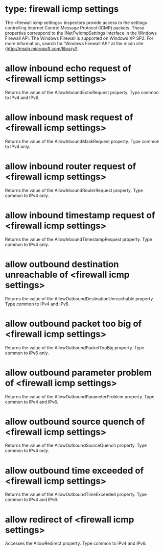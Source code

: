 # type: firewall icmp settings

The &lt;firewall icmp settings&gt; inspectors provide access to the settings controlling Internet Control Message Protocol (ICMP) packets. These properties correspond to the INetFwIcmpSettings interface in the Windows Firewall API. The Windows Firewall is supported on Windows XP SP2. For more information, search for &#39;Windows Firewall API&#39; at the msdn site (http://msdn.microsoft.com/library/).

# allow inbound echo request of &lt;firewall icmp settings&gt;

Returns the value of the AllowInboundEchoRequest property. Type common to IPv4 and IPv6.

# allow inbound mask request of &lt;firewall icmp settings&gt;

Returns the value of the AllowInboundMaskRequest property. Type common to IPv4 only.

# allow inbound router request of &lt;firewall icmp settings&gt;

Returns the value of the AllowInboundRouterRequest property. Type common to IPv4 only.

# allow inbound timestamp request of &lt;firewall icmp settings&gt;

Returns the value of the AllowInboundTimestampRequest property. Type common to IPv4 only.

# allow outbound destination unreachable of &lt;firewall icmp settings&gt;

Returns the value of the AllowOutboundDestinationUnreachable property. Type common to IPv4 and IPv6.

# allow outbound packet too big of &lt;firewall icmp settings&gt;

Returns the value of the AllowOutboundPacketTooBig property. Type common to IPv6 only.

# allow outbound parameter problem of &lt;firewall icmp settings&gt;

Returns the value of the AllowOutboundParameterProblem property. Type common to IPv4 and IPv6.

# allow outbound source quench of &lt;firewall icmp settings&gt;

Returns the value of the AllowOutboundSourceQuench property. Type common to IPv4 only.

# allow outbound time exceeded of &lt;firewall icmp settings&gt;

Returns the value of the AllowOutboundTimeExceeded property. Type common to IPv4 and IPv6.

# allow redirect of &lt;firewall icmp settings&gt;

Accesses the AllowRedirect property. Type common to IPv4 and IPv6.
